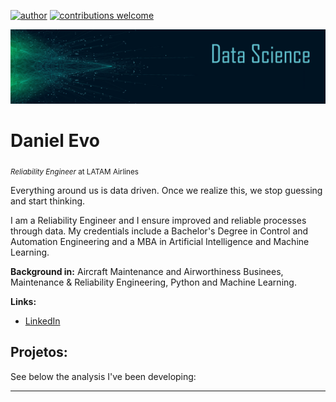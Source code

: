 [![author](https://img.shields.io/badge/author-DanielEvo-red.svg)](https://www.linkedin.com/in/danielevo) [![contributions welcome](https://img.shields.io/badge/contributions-welcome-brightgreen.svg?style=flat)](https://github.com/DanielEvo/data-science/issues)

<p align="center">
  <img src="bannerds.png" >
</p>

# Daniel Evo
<sub>*Reliability Engineer* at LATAM Airlines</sub>

<p>Everything around us is data driven. Once we realize this, we stop guessing and start thinking.

<p>I am a Reliability Engineer and I ensure improved and reliable processes through data. My credentials include a Bachelor's Degree in Control and Automation Engineering and a MBA in Artificial Intelligence and Machine Learning.

**Background in:** Aircraft Maintenance and Airworthiness Businees, Maintenance & Reliability Engineering, Python and Machine Learning.

**Links:**
* [LinkedIn](https://www.linkedin.com/in/danielevo)
<!---
* [Blog](http://sigmoidal.ai)
* [Medium](https://www.medium.com)
-->

## Projetos:
See below the analysis I've been developing:

<!---
* **Como usar o Histograma para Data Science:** https://bit.ly/2L2cMwy
* **Como Implementar Regressão Linear com Python:** https://bit.ly/2Li5pzY
* **Data Science: Investigando o naufrágio do Titanic:** https://bit.ly/2Ubr5SH
* **Como Tratar Dados Ausentes com Pandas:** https://bit.ly/31KWSMN
* **XGBoost: aprenda este algoritmo de Machine Learning em Python:** https://bit.ly/2UbRhws
* **Como criar uma Wordcloud em Python:** https://bit.ly/2OxsphM
* **Como lidar com dados desbalanceados:** https://bit.ly/2ZlaNsV
-->

---



